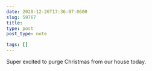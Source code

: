 ```yaml
---
date: 2020-12-26T17:36:07-0600
slug: 59767
title: 
type: post
post_type: note

tags: []
---
```

Super excited to purge Christmas from our house today.



